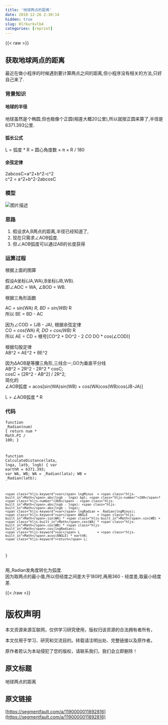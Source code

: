 ```yaml
---
title: '地球两点的距离' 
date: 2018-12-26 2:30:14
hidden: true
slug: 0lrkurkvlb4
categories: [reprint]
---
```


{{< raw >}}

                    
<h2 id="articleHeader0">获取地球两点的距离</h2>
<p>最近在做小程序的时候遇到要计算两点之间的距离,但小程序没有相关的方法,只好自己来了.</p>
<h3 id="articleHeader1">背景知识</h3>
<h4>地球的半径</h4>
<p>地球虽然是个椭圆,但也极像个正圆(相差大概20公里),所以就按正圆来算了,半径是6371.393公里.</p>
<h4>弧长公式</h4>
<p>L = 弧度 * R = 圆心角度数 × π × R / 180</p>
<h4>余弦定律</h4>
<p>2abcosC=a^2+b^2-c^2   <br>c^2 = a^2+b^2-2abcosC</p>
<h3 id="articleHeader2">模型</h3>
<p><span class="img-wrap"><img data-src="/img/bVX31t?w=720&amp;h=540" src="https://static.alili.tech/img/bVX31t?w=720&amp;h=540" alt="图片描述" title="图片描述" style="cursor: pointer; display: inline;"></span></p>
<h3 id="articleHeader3">思路</h3>
<ol>
<li>假设求A,B两点的距离,半径已经知道了,</li>
<li>现在只需求∠AOB弧度.</li>
<li>但∠AOB弧度可以通过AB的长度获得</li>
</ol>
<h3 id="articleHeader4">运算过程</h3>
<p>根据上面的图算   </p>
<p>假设A坐标(JA,WA),B坐标(JB,WB).   <br>即∠AOC = WA, ∠BOD = WB.   </p>
<p>根据三角形函数   </p>
<p>AC = sin(WA) <em> R, BD = sin(WB) </em> R   <br>所以 BE = BD - AC</p>
<p>因为∠COD = (JB - JA), 根据余弦定律  <br>CO = cos(WA) <em> R, DO = cos(WB) </em> R    <br>所以 AE = CD = 根号[CO^2 + DO^2 - 2 <em> CO </em> DO * cos(∠COD)]</p>
<p>根据勾股定律   <br>AB^2 = AE^2 + BE^2</p>
<p>因为∆AOB是等腰三角形,三线合一,GO为垂直平分线   <br>AB^2 = 2R^2 - 2R^2 * cosC;   <br>cosC = [2R^2 - AB^2] / 2R^2;   <br>简化的<br>∠AOB弧度 = acos[sin(WA)sin(WB) + cos(WA)cos(WB)cos(JB-JA)]   </p>
<p>L = ∠AOB弧度 * R</p>
<h3 id="articleHeader5">代码</h3>
<div class="widget-codetool" style="display:none;">
      <div class="widget-codetool--inner">
      <span class="selectCode code-tool" data-toggle="tooltip" data-placement="top" title="" data-original-title="全选"></span>
      <span type="button" class="copyCode code-tool" data-toggle="tooltip" data-placement="top" data-clipboard-text="function _Radian(num) {
    return num * Math.PI / 180;
}

function CalculateDistance(lata, lnga, latb, lngb) {
    var earthR = 6371.393;
    var WA, WB;
    WA         = _Radian(lata);
    WB         = _Radian(latb);

    var lngMinus  = Math.abs(lngb - lnga) > 180? 360 - Math.abs(lngb - lnga): Math.abs(lngb - lnga);
    var lngRadian = _Radian(lngMinus);
    var ANGLE     = Math.sin(WA) * Math.sin(WB) + Math.cos(WA) * Math.cos(WB) * Math.cos(lngRadian);
    var L         = Math.acos(ANGLE) * earthR;
    return L;
}" title="" data-original-title="复制"></span>
      <span type="button" class="saveToNote code-tool" data-toggle="tooltip" data-placement="top" title="" data-original-title="放进笔记"></span>
      </div>
      </div><pre class="hljs javascript"><code><span class="hljs-function"><span class="hljs-keyword">function</span> <span class="hljs-title">_Radian</span>(<span class="hljs-params">num</span>) </span>{
    <span class="hljs-keyword">return</span> num * <span class="hljs-built_in">Math</span>.PI / <span class="hljs-number">180</span>;
}

<span class="hljs-function"><span class="hljs-keyword">function</span> <span class="hljs-title">CalculateDistance</span>(<span class="hljs-params">lata, lnga, latb, lngb</span>) </span>{
    <span class="hljs-keyword">var</span> earthR = <span class="hljs-number">6371.393</span>;
    <span class="hljs-keyword">var</span> WA, WB;
    WA         = _Radian(lata);
    WB         = _Radian(latb);

    <span class="hljs-keyword">var</span> lngMinus  = <span class="hljs-built_in">Math</span>.abs(lngb - lnga) &gt; <span class="hljs-number">180</span>? <span class="hljs-number">360</span> - <span class="hljs-built_in">Math</span>.abs(lngb - lnga): <span class="hljs-built_in">Math</span>.abs(lngb - lnga);
    <span class="hljs-keyword">var</span> lngRadian = _Radian(lngMinus);
    <span class="hljs-keyword">var</span> ANGLE     = <span class="hljs-built_in">Math</span>.sin(WA) * <span class="hljs-built_in">Math</span>.sin(WB) + <span class="hljs-built_in">Math</span>.cos(WA) * <span class="hljs-built_in">Math</span>.cos(WB) * <span class="hljs-built_in">Math</span>.cos(lngRadian);
    <span class="hljs-keyword">var</span> L         = <span class="hljs-built_in">Math</span>.acos(ANGLE) * earthR;
    <span class="hljs-keyword">return</span> L;
}</code></pre>
<p>用_Radian发角度转化为弧度.   <br>因为取两点的最小值,所以但经度之间差大于180时,再用360 - 经度差,取最小经度差.</p>

                
{{< /raw >}}

# 版权声明
本文资源来源互联网，仅供学习研究使用，版权归该资源的合法拥有者所有，

本文仅用于学习、研究和交流目的。转载请注明出处、完整链接以及原作者。

原作者若认为本站侵犯了您的版权，请联系我们，我们会立即删除！

## 原文标题
地球两点的距离

## 原文链接
[https://segmentfault.com/a/1190000011892816](https://segmentfault.com/a/1190000011892816)

